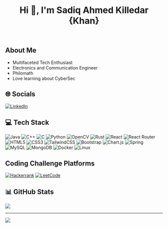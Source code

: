 <h1 align="center">Hi 👋, I'm Sadiq Ahmed Killedar {Khan}</h1> 
</br>

## About Me

- Multifaceted Tech Enthusiast
- Electronics and Communication Engineer
- Philomath
- Love learning about CyberSec


## 🌐 Socials
[![LinkedIn](https://img.shields.io/badge/LinkedIn-%230077B5.svg?logo=linkedin&logoColor=white)](https://linkedin.com/in/www.linkedin.com/in/ersadiqahmedxcii) 




## 💻 Tech Stack
![Java](https://img.shields.io/badge/java-%23ED8B00.svg?style=for-the-badge&logo=openjdk&logoColor=blue) ![C++](https://img.shields.io/badge/c++-%2300599C.svg?style=for-the-badge&logo=c%2B%2B&logoColor=white) ![C](https://img.shields.io/badge/c-%2300599C.svg?style=for-the-badge&logo=c&logoColor=white) ![Python](https://img.shields.io/badge/python-3670A0?style=for-the-badge&logo=python&logoColor=ffdd54) ![OpenCV](https://img.shields.io/badge/opencv-%23white.svg?style=for-the-badge&logo=opencv&logoColor=white) ![Rust](https://img.shields.io/badge/rust-%23000000.svg?style=for-the-badge&logo=rust&logoColor=white) ![React](https://img.shields.io/badge/react-%2320232a.svg?style=for-the-badge&logo=react&logoColor=%2361DAFB) ![React Router](https://img.shields.io/badge/React_Router-CA4245.svg?style=for-the-badge&logo=react-router&logoColor=white&color=blue)
![HTML5](https://img.shields.io/badge/html5-%23E34F26.svg?style=for-the-badge&logo=html5&logoColor=white) ![CSS3](https://img.shields.io/badge/css3-%231572B6.svg?style=for-the-badge&logo=css3&logoColor=white) ![TailwindCSS](https://img.shields.io/badge/tailwindcss-%2338B2AC.svg?style=for-the-badge&logo=tailwind-css&logoColor=white) ![Bootstrap](https://img.shields.io/badge/bootstrap-%238511FA.svg?style=for-the-badge&logo=bootstrap&logoColor=white) ![Chart.js](https://img.shields.io/badge/chart.js-F5788D.svg?style=for-the-badge&logo=chart.js&logoColor=white)  ![Spring](https://img.shields.io/badge/spring-%236DB33F.svg?style=for-the-badge&logo=spring&logoColor=white) ![MySQL](https://img.shields.io/badge/mysql-%2300000f.svg?style=for-the-badge&logo=mysql&logoColor=white) ![MongoDB](https://img.shields.io/badge/MongoDB-%234ea94b.svg?style=for-the-badge&logo=mongodb&logoColor=white) ![Docker](https://img.shields.io/badge/docker-%230db7ed.svg?style=for-the-badge&logo=docker&logoColor=white)  ![Linux](https://img.shields.io/badge/linux-%231572B6.svg?style=for-the-badge&logo=linux&logoColor=black&color=yellow) 



## Coding Challenge Platforms
[![Hackerrank](https://img.shields.io/badge/Hackerrank-%2325A162.svg?style=for-the-badge&logo=hackerrank&logoColor=black&labelColor=green)](https://www.hackerrank.com/profile/sadiqkhan_2503)
[![LeetCode](https://img.shields.io/badge/LeetCode-%23000000.svg?style=for-the-badge&logo=leetcode&logoColor=yellow&labelColor=black)](https://leetcode.com/er_sadiqkilledar/)

## 📊 GitHub Stats
![](https://github-readme-stats.vercel.app/api/top-langs/?username=Er-Sadiq&theme=dark&hide_border=false&include_all_commits=false&count_private=false&layout=compact)

---
[![](https://visitcount.itsvg.in/api?id=Er-Sadiq&icon=4&color=8)](https://visitcount.itsvg.in)

<!-- Proudly created with GPRM ( https://gprm.itsvg.in ) -->
